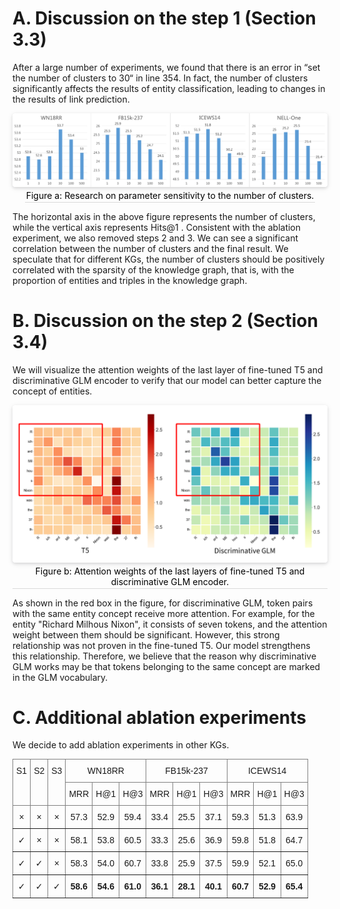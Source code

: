 # A.  Discussion on the step 1 (Section 3.3)

After a large number of experiments, we found that there is an error in “set the number of clusters to 30“ in line 354. In fact, the number of clusters significantly affects the results of entity classification, leading to changes in the results of link prediction.

<center>    <img style="border-radius: 0.3125em;    box-shadow: 0 2px 4px 0 rgba(34,36,38,.12),0 2px 10px 0 rgba(34,36,38,.08);"     src="img/cluster_ab.png">    <br>    <div style="color:orange; border-bottom: 1px solid #d9d9d9;    display: inline-block;    color: #000;    padding: 2px;">Figure a: Research on parameter sensitivity to the number of clusters. </div> </center>

The horizontal axis in the above figure represents the number of clusters, while the vertical axis represents Hits@1 . Consistent with the ablation experiment, we also removed steps 2 and 3. We can see a significant correlation between the number of clusters and the final result. We speculate that for different KGs, the number of clusters should be positively correlated with the sparsity of the knowledge graph, that is, with the proportion of entities and triples in the knowledge graph.

# B. Discussion on the step 2 (Section 3.4)

We will visualize the attention weights of the last layer of fine-tuned T5 and discriminative GLM encoder to verify that our model can better capture the concept of entities.

<center>    <img style="border-radius: 0.3125em;    box-shadow: 0 2px 4px 0 rgba(34,36,38,.12),0 2px 10px 0 rgba(34,36,38,.08);"     src="img/DT5.png">    <br>    <div style="color:orange; border-bottom: 1px solid #d9d9d9;    display: inline-block;    color: #000;    padding: 2px;">Figure b: Attention weights of the last layers of fine-tuned T5 and discriminative GLM encoder. </div> </center>

As shown in the red box in the figure, for discriminative GLM, token pairs with the same entity concept receive more attention. For example, for the entity "Richard Milhous Nixon", it consists of seven tokens, and the attention weight between them should be significant. However, this strong relationship was not proven in the fine-tuned T5. Our model strengthens this relationship. Therefore, we believe that the reason why discriminative GLM works may be that tokens belonging to the same concept are marked in the GLM vocabulary.

# C. Additional ablation experiments

We decide to add ablation experiments in other KGs.

<style type="text/css">
.tg  {border-collapse:collapse;border-spacing:0;}
.tg td{border-color:black;border-style:solid;border-width:1px;font-family:Arial, sans-serif;font-size:14px;
  overflow:hidden;padding:10px 5px;word-break:normal;}
.tg th{border-color:black;border-style:solid;border-width:1px;font-family:Arial, sans-serif;font-size:14px;
  font-weight:normal;overflow:hidden;padding:10px 5px;word-break:normal;}
.tg .tg-c3ow{border-color:inherit;text-align:center;vertical-align:top}
</style>
<table class="tg">
<thead>
  <tr>
    <th class="tg-c3ow" rowspan="2">S1</th>
    <th class="tg-c3ow" rowspan="2">S2</th>
    <th class="tg-c3ow" rowspan="2">S3</th>
    <th class="tg-c3ow" colspan="3">WN18RR</th>
    <th class="tg-c3ow" colspan="3">FB15k-237</th>
    <th class="tg-c3ow" colspan="3">ICEWS14</th>
  </tr>
  <tr>
    <th class="tg-c3ow">MRR</th>
    <th class="tg-c3ow">H@1</th>
    <th class="tg-c3ow">H@3</th>
    <th class="tg-c3ow">MRR</th>
    <th class="tg-c3ow">H@1</th>
    <th class="tg-c3ow">H@3</th>
    <th class="tg-c3ow">MRR</th>
    <th class="tg-c3ow">H@1</th>
    <th class="tg-c3ow">H@3</th>
  </tr>
</thead>
<tbody>
  <tr>
    <td class="tg-c3ow">&times;</td>
    <td class="tg-c3ow">&times;</td>
    <td class="tg-c3ow">&times;</td>
    <td class="tg-c3ow">57.3</td>
    <td class="tg-c3ow">52.9</td>
    <td class="tg-c3ow">59.4</td>
    <td class="tg-c3ow">33.4</td>
    <td class="tg-c3ow">25.5</td>
    <td class="tg-c3ow">37.1</td>
    <td class="tg-c3ow">59.3</td>
    <td class="tg-c3ow">51.3</td>
    <td class="tg-c3ow">63.9</td>
  </tr>
  <tr>
    <td class="tg-c3ow">&#x2713;</h3></td>
    <td class="tg-c3ow">&times;</td>
    <td class="tg-c3ow">&times;</td>
    <td class="tg-c3ow">58.1</td>
    <td class="tg-c3ow">53.8</td>
    <td class="tg-c3ow">60.5</td>
    <td class="tg-c3ow">33.3</td>
    <td class="tg-c3ow">25.6</td>
    <td class="tg-c3ow">36.9</td>
    <td class="tg-c3ow">59.8</td>
    <td class="tg-c3ow">51.8</td>
    <td class="tg-c3ow">64.7</td>
  </tr>
  <tr>
    <td class="tg-c3ow">&#x2713;</h3></td>
    <td class="tg-c3ow">&#x2713;</h3></td>
    <td class="tg-c3ow">&times;</td>
    <td class="tg-c3ow">58.3</td>
    <td class="tg-c3ow">54.0</td>
    <td class="tg-c3ow">60.7</td>
    <td class="tg-c3ow">33.8</td>
    <td class="tg-c3ow">25.9</td>
    <td class="tg-c3ow">37.5</td>
    <td class="tg-c3ow">59.9</td>
    <td class="tg-c3ow">52.1</td>
    <td class="tg-c3ow">65.0</td>
  </tr>
  <tr>
    <td class="tg-c3ow">&#x2713;</h3></td>
    <td class="tg-c3ow">&#x2713;</h3></td>
    <td class="tg-c3ow">&#x2713;</h3></td>
    <td class="tg-c3ow"><span style="font-weight:bold">58.6</span></td>
    <td class="tg-c3ow"><span style="font-weight:bold">54.6</span></td>
    <td class="tg-c3ow"><span style="font-weight:bold">61.0</span></td>
    <td class="tg-c3ow"><span style="font-weight:bold">36.1</span></td>
    <td class="tg-c3ow"><span style="font-weight:bold">28.1</span></td>
    <td class="tg-c3ow"><span style="font-weight:bold">40.1</span></td>
    <td class="tg-c3ow"><span style="font-weight:bold">60.7</span></td>
    <td class="tg-c3ow"><span style="font-weight:bold">52.9</span></td>
    <td class="tg-c3ow"><span style="font-weight:bold">65.4</span></td>
  </tr>
</tbody>
</table>


